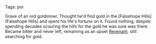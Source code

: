 Tags: poi

Grave of an ord goldminer. Thought he'd find gold in the [Falsehope Hills](Falsehope Hills) and spent his life's fortune on it. Found nothing, despite spending decades scouring the hills for the gold he was sure was there. Became bitter and never left, remaining as an upset [Revenant](Revenant), still searching for gold.